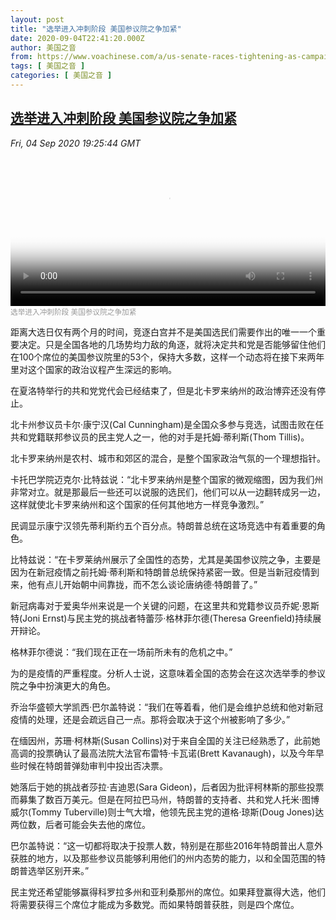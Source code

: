 ```yaml
---
layout: post
title: "选举进入冲刺阶段 美国参议院之争加紧"
date: 2020-09-04T22:41:20.000Z
author: 美国之音
from: https://www.voachinese.com/a/us-senate-races-tightening-as-campaigns-head-into-home-stretch-20200904/5571305.html
tags: [ 美国之音 ]
categories: [ 美国之音 ]
---
```

<!--1599259280000-->
[选举进入冲刺阶段 美国参议院之争加紧](https://www.voachinese.com/a/us-senate-races-tightening-as-campaigns-head-into-home-stretch-20200904/5571305.html)
------

<div>
<div><i>Fri, 04 Sep 2020 19:25:44 GMT</i></div><video poster="https://images.weserv.nl?url=gdb.voanews.com/691dd9c1-d7c9-49f4-8907-fbd483c4978e_tv_r1_s_w900.jpg" src="https://av.voanews.com/Videoroot/Pangeavideo/2020/09/6/69/691dd9c1-d7c9-49f4-8907-fbd483c4978e_240p.mp4" style="width:100%" controls></video><div><small style="color: #999;">选举进入冲刺阶段 美国参议院之争加紧</small></div><p>距离大选日仅有两个月的时间，竞逐白宫并不是美国选民们需要作出的唯一一个重要决定。只是全国各地的几场势均力敌的角逐，就将决定共和党是否能够留住他们在100个席位的美国参议院里的53个，保持大多数，这样一个动态将在接下来两年里对这个国家的政治议程产生深远的影响。</p><p>在夏洛特举行的共和党党代会已经结束了，但是北卡罗来纳州的政治博弈还没有停止。</p><p>北卡州参议员卡尔·康宁汉(Cal Cunningham)是全国众多参与竞选，试图击败在任共和党籍联邦参议员的民主党人之一，他的对手是托姆·蒂利斯(Thom Tillis)。</p><p>北卡罗来纳州是农村、城市和郊区的混合，是整个国家政治气氛的一个理想指针。</p><p>卡托巴学院迈克尔·比特兹说：“北卡罗来纳州是整个国家的微观缩图，因为我们州非常对立。就是那最后一些还可以说服的选民们，他们可以从一边翻转成另一边，这样就使北卡罗来纳州和这个国家的任何其他地方一样竞争激烈。”</p><p>民调显示康宁汉领先蒂利斯约五个百分点。特朗普总统在这场竞选中有着重要的角色。</p><p>比特兹说：“在卡罗莱纳州展示了全国性的态势，尤其是美国参议院之争，主要是因为在新冠疫情之前托姆·蒂利斯和特朗普总统保持紧密一致。但是当新冠疫情到来，他有点儿开始朝中间靠拢，而不怎么谈论唐纳德·特朗普了。”</p><p>新冠病毒对于爱奥华州来说是一个关键的问题，在这里共和党籍参议员乔妮·恩斯特(Joni Ernst)与民主党的挑战者特蕾莎·格林菲尔德(Theresa Greenfield)持续展开辩论。</p><p>格林菲尔德说：“我们现在正在一场前所未有的危机之中。”</p><p>为的是疫情的严重程度。分析人士说，这意味着全国的态势会在这次选举季的参议院之争中扮演更大的角色。</p><p>乔治华盛顿大学凯西·巴尔盖特说：“我们在等着看，他们是会维护总统和他对新冠疫情的处理，还是会疏远自己一点。那将会取决于这个州被影响了多少。”</p><p>在缅因州，苏珊·柯林斯(Susan Collins)对于来自全国的关注已经熟悉了，此前她高调的投票确认了最高法院大法官布雷特·卡瓦诺(Brett Kavanaugh)，以及今年早些时候在特朗普弹劾审判中投出否决票。</p><p>她落后于她的挑战者莎拉·吉迪恩(Sara Gideon)，后者因为批评柯林斯的那些投票而募集了数百万美元。但是在阿拉巴马州，特朗普的支持者、共和党人托米·图博威尔(Tommy Tuberville)则士气大增，他领先民主党的道格·琼斯(Doug Jones)达两位数，后者可能会失去他的席位。</p><p>巴尔盖特说：“这一切都将取决于投票人数，特别是在那些2016年特朗普出人意外获胜的地方，以及那些参议员能够利用他们的州内态势的能力，以和全国范围的特朗普选举区别开来。”</p><p>民主党还希望能够赢得科罗拉多州和亚利桑那州的席位。如果拜登赢得大选，他们将需要获得三个席位才能成为多数党。而如果特朗普获胜，则是四个席位。</p>
</div>
